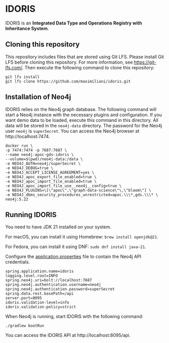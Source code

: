 # IDORIS

IDORIS is an **Integrated Data Type and Operations Registry with Inheritance System**.

## Cloning this repository

This repository includes files that are stored using Git LFS.
Please install Git LFS before cloning this repository.
For more information, see https://git-lfs.com/.
Then execute the following command to clone this repository:

```
git lfs install
git lfs clone https://github.com/maximiliani/idoris.git
```

## Installation of Neo4j

IDORIS relies on the Neo4j graph database.
The following command will start a Neo4j instance with the necessary plugins and configuration.
If you want demo data to be loaded, execute this command in this directory.
All data will be stored in the `neo4j-data` directory.
The password for the Neo4j user `neo4j` is `superSecret`.
You can access the Neo4j browser at http://localhost:7474.

```
docker run \
-p 7474:7474 -p 7687:7687 \
--name neo4j-apoc-gds-idoris \
--volume=$(pwd)/neo4j-data:/data \
-e NEO4J_AUTH=neo4j/superSecret \
-e NEO4J_DEBUG=true \
-e NEO4J_ACCEPT_LICENSE_AGREEMENT=yes \
-e NEO4J_apoc_export_file_enabled=true \
-e NEO4J_apoc_import_file_enabled=true \
-e NEO4J_apoc_import_file_use__neo4j__config=true \
-e NEO4J_PLUGINS=\[\"apoc\",\"graph-data-science\"\,\"bloom\"] \
-e NEO4J_dbms_security_procedures_unrestricted=apoc.\\\*,gds.\\\* \
neo4j:5.22
```

## Running IDORIS

You need to have JDK 21 installed on your system.

For macOS, you can install it using Homebrew: ```brew install openjdk@21```.

For Fedora, you can install it using DNF: ```sudo dnf install java-21```.

Configure the [application.properties](src/main/resources/application.properties) file to contain the Neo4j API
credentials.

```
spring.application.name=idoris
logging.level.root=INFO
spring.neo4j.uri=bolt://localhost:7687
spring.neo4j.authentication.username=neo4j
spring.neo4j.authentication.password=superSecret
spring.data.rest.basePath=/api
server.port=8095
idoris.validation-level=info
idoris.validation-policy=strict
```

When Neo4j is running, start IDORIS with the following command:

```
./gradlew bootRun
```

You can access the IDORIS API at http://localhost:8095/api.